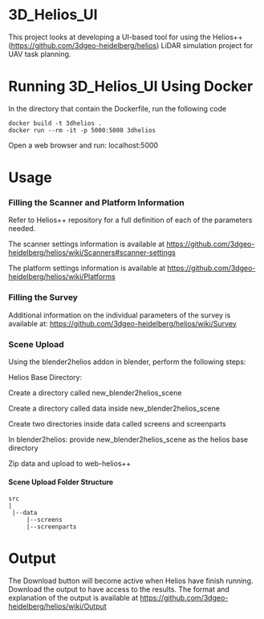 # 3D_Helios_UI
This project looks at developing a UI-based tool for using the Helios++ (https://github.com/3dgeo-heidelberg/helios) LiDAR simulation project for UAV task planning.



# Running 3D_Helios_UI Using Docker

In the directory that contain the Dockerfile, run the following code
 
```
docker build -t 3dhelios .
docker run --rm -it -p 5000:5000 3dhelios
```

Open a web browser and run: localhost:5000

# Usage

### Filling the Scanner and Platform Information
Refer to Helios++ repository for a full definition of each of the parameters needed. 

The scanner settings information is available at https://github.com/3dgeo-heidelberg/helios/wiki/Scanners#scanner-settings

The platform settings information is available at https://github.com/3dgeo-heidelberg/helios/wiki/Platforms

### Filling the Survey
Additional information on the individual parameters of the survey is available at: https://github.com/3dgeo-heidelberg/helios/wiki/Survey

### Scene Upload
Using the blender2helios addon in blender, perform the following steps:

Helios Base Directory:

Create a directory called new_blender2helios_scene

Create a directory called data inside new_blender2helios_scene

Create two directories inside data called screens and screenparts

In blender2helios: provide  new_blender2helios_scene as the helios base directory

Zip data and upload to web-helios++


#### Scene Upload Folder Structure

```
src
|
 |--data
     |--screens
     |--screenparts

```

# Output
The Download button will become active when Helios have finish running. Download the output to have access to the results. The format and explanation of the output is available at https://github.com/3dgeo-heidelberg/helios/wiki/Output
